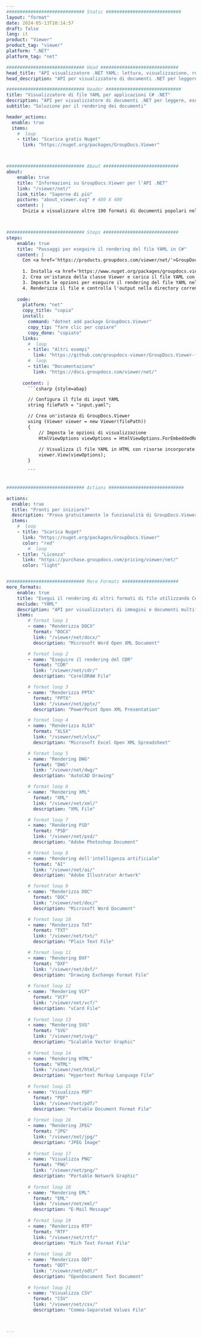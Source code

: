 ```yaml
---
############################# Static ############################
layout: "format"
date: 2024-05-13T10:14:57
draft: false
lang: it
product: "Viewer"
product_tag: "viewer"
platform: ".NET"
platform_tag: "net"

############################# Head #############################
head_title: "API visualizzatore .NET YAML: lettura, visualizzazione, rendering in C# VB.NET"
head_description: "API per visualizzatore di documenti .NET per leggere, eseguire il rendering e visualizzare YAML in qualsiasi tipo di applicazioni C#, ASP.NET, VB.NET e .NET Core."

############################# Header ############################
title: "Visualizzatore di file YAML per applicazioni C# .NET" 
description: "API per visualizzatore di documenti .NET per leggere, eseguire il rendering e visualizzare file YAML in qualsiasi tipo di applicazioni C#, ASP.NET, VB.NET e .NET Core. Visualizza i file renderizzati con formattazione e layout reali in HTML5, PDF o come immagine utilizzando poche righe di codice." 
subtitle: "Soluzione per il rendering dei documenti" 

header_actions:
  enable: true
  items:
    #  loop
    - title: "Scarica gratis Nuget"
      link: "https://nuget.org/packages/GroupDocs.Viewer"



############################# About ############################
about:
    enable: true
    title: "Informazioni su GroupDocs.Viewer per l'API .NET"
    link: "/viewer/net/"
    link_title: "Saperne di più"
    picture: "about_viewer.svg" # 480 X 400
    content: |
      Inizia a visualizzare oltre 190 formati di documenti popolari nelle tue applicazioni .NET utilizzando GroupDocs.Viewer per le API .NET aggiungendo poche righe di codice. Gli sviluppatori possono visualizzare facilmente PDF, elaborazione testi, fogli di calcolo Excel, presentazioni, Visio, Project, Outlook e molti altri formati di documenti popolari in modalità HTML5, immagine o PDF. Il rendering del documento è veloce, identico al file sorgente originale e non richiede l'installazione di software aggiuntivo o altre librerie esterne.



############################# Steps ############################
steps:
    enable: true
    title: "Passaggi per eseguire il rendering del file YAML in C#" 
    content: |
      Con <a href='https://products.groupdocs.com/viewer/net/'>GroupDocs.Viewer</a> puoi eseguire il rendering di YAML in HTML, JPEG, PNG o PDF in pochi passaggi.
      
      1. Installa <a href='https://www.nuget.org/packages/groupdocs.viewer'>GroupDocs.Viewer for .NET</a> utilizzando il tuo gestore di pacchetti preferito. 
      2. Crea un'istanza della classe Viewer e carica il file YAML con il percorso completo.  
      3. Imposta le opzioni per eseguire il rendering del file YAML nel formato HTML, PNG, JPEG o PDF. 
      4. Renderizza il file e controlla l'output nella directory corrente. 
   
    code:
      platform: "net"
      copy_title: "copia"
      install:
        command: "dotnet add package GroupDocs.Viewer"
        copy_tip: "fare clic per copiare"
        copy_done: "copiato"
      links:
        #  loop
        - title: "Altri esempi"
          link: "https://github.com/groupdocs-viewer/GroupDocs.Viewer-for-.NET"
        #  loop
        - title: "Documentazione"
          link: "https://docs.groupdocs.com/viewer/net/"
          
      content: |
        ```csharp {style=abap}

        // Configura il file di input YAML
        string filePath = "input.yaml";

        // Crea un'istanza di GroupDocs.Viewer
        using (Viewer viewer = new Viewer(filePath))
        {
            // Imposta le opzioni di visualizzazione
            HtmlViewOptions viewOptions = HtmlViewOptions.ForEmbeddedResources();
                
            // Visualizza il file YAML in HTML con risorse incorporate
            viewer.View(viewOptions);
        }

        ```            


############################# Actions ############################

actions:
  enable: true
  title: "Pronti per iniziare?"
  description: "Prova gratuitamente le funzionalità di GroupDocs.Viewer o richiedi una licenza"
  items:
    #  loop
    - title: "Scarica Nuget"
      link: "https://nuget.org/packages/GroupDocs.Viewer"
      color: "red"
        #  loop
    - title: "Licenza"
      link: "https://purchase.groupdocs.com/pricing/viewer/net/"
      color: "light"


############################# More Formats #####################
more_formats:
    enable: true
    title: "Esegui il rendering di altri formati di file utilizzando C#"
    exclude: "YAML"
    description: "API per visualizzatori di immagini e documenti multiformato per .NET. Visualizza alcuni dei formati di file più diffusi di seguito senza visualizzatori esterni."
    items: 
        # format loop 1
        - name: "Renderizza DOCX"
          format: "DOCX"
          link: "/viewer/net/docx/"
          description: "Microsoft Word Open XML Document" 

        # format loop 2
        - name: "Eseguire il rendering del CDR" 
          format: "CDR"
          link: "/viewer/net/cdr/"
          description: "CorelDRAW File" 

        # format loop 3
        - name: "Renderizza PPTX"
          format: "PPTX"
          link: "/viewer/net/pptx/"
          description: "PowerPoint Open XML Presentation" 

        # format loop 4
        - name: "Renderizza XLSX"
          format: "XLSX"
          link: "/viewer/net/xlsx/"
          description: "Microsoft Excel Open XML Spreadsheet" 

        # format loop 5
        - name: "Rendering DWG"
          format: "DWG"
          link: "/viewer/net/dwg/"
          description: "AutoCAD Drawing"

        # format loop 6
        - name: "Rendering XML"
          format: "XML"
          link: "/viewer/net/xml/"
          description: "XML File"

        # format loop 7
        - name: "Rendering PSD"
          format: "PSD"
          link: "/viewer/net/psd/"
          description: "Adobe Photoshop Document"

        # format loop 8
        - name: "Rendering dell'intelligenza artificiale"
          format: "AI"
          link: "/viewer/net/ai/"
          description: "Adobe Illustrator Artwork"

        # format loop 9
        - name: "Renderizza DOC"
          format: "DOC"
          link: "/viewer/net/doc/"
          description: "Microsoft Word Document" 

        # format loop 10
        - name: "Renderizza TXT" 
          format: "TXT"
          link: "/viewer/net/txt/"
          description: "Plain Text File" 

        # format loop 11
        - name: "Rendering DXF" 
          format: "DXF"
          link: "/viewer/net/dxf/"
          description: "Drawing Exchange Format File"  
          
        # format loop 12
        - name: "Rendering VCF"
          format: "VCF"
          link: "/viewer/net/vcf/"
          description: "vCard File"  
              
        # format loop 13
        - name: "Rendering SVG"
          format: "SVG"
          link: "/viewer/net/svg/"
          description: "Scalable Vector Graphic" 
          
        # format loop 14
        - name: "Rendering HTML"
          format: "HTML"
          link: "/viewer/net/html/"
          description: "Hypertext Markup Language File" 
          
        # format loop 15
        - name: "Visualizza PDF"
          format: "PDF"
          link: "/viewer/net/pdf/"
          description: "Portable Document Format File"
          
        # format loop 16
        - name: "Rendering JPEG"
          format: "JPG"
          link: "/viewer/net/jpg/"
          description: "JPEG Image"
          
        # format loop 17
        - name: "Visualizza PNG"
          format: "PNG"
          link: "/viewer/net/png/"
          description: "Portable Network Graphic" 
          
        # format loop 18
        - name: "Rendering EML"
          format: "EML"
          link: "/viewer/net/eml/"
          description: "E-Mail Message" 
          
        # format loop 19
        - name: "Renderizza RTF"
          format: "RTF"
          link: "/viewer/net/rtf/"
          description: "Rich Text Format File" 
          
        # format loop 20
        - name: "Renderizza ODT"
          format: "ODT"
          link: "/viewer/net/odt/"
          description: "OpenDocument Text Document" 
          
        # format loop 21
        - name: "Visualizza CSV"
          format: "CSV"
          link: "/viewer/net/csv/"
          description: "Comma-Separated Values File" 



---
```

